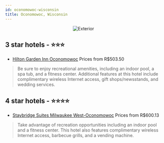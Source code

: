 ```yaml
---
id: oconomowoc-wisconsin
title: Oconomowoc, Wisconsin
---
```


<center><img src="https://i.travelapi.com/hotels/2000000/1690000/1683700/1683610/d5a1d468_z.jpg" alt="Exterior" /></center>


##  3 star hotels - ⭐️⭐️⭐️

-    [Hilton Garden Inn Oconomowoc](https://us.hurb.com/hotels/oconomowoc/hilton-garden-inn-oconomowoc-JNP-JP211993?cmp=18055) Prices from R$503.50
   > Be sure to enjoy recreational amenities, including an indoor pool, a spa tub, and a fitness center. Additional features at this hotel include complimentary wireless Internet access, gift shops/newsstands, and wedding services.

##  4 star hotels - ⭐️⭐️⭐️⭐️

-    [Staybridge Suites Milwaukee West-Oconomowoc](https://us.hurb.com/hotels/oconomowoc/staybridge-suites-milwaukee-west-oconomowoc-JNP-JP440149?cmp=18055) Prices from R$600.13
   > Take advantage of recreation opportunities including an indoor pool and a fitness center. This hotel also features complimentary wireless Internet access, barbecue grills, and a vending machine.
